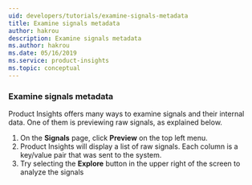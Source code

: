 ```yaml
---
uid: developers/tutorials/examine-signals-metadata
title: Examine signals metadata
author: hakrou
description: Examine signals metadata
ms.author: hakrou
ms.date: 05/16/2019
ms.service: product-insights
ms.topic: conceptual
---
```


### Examine signals metadata

Product Insights offers many ways to examine signals and their internal data.
One of them is previewing raw signals, as explained below.

1. On the **Signals** page, click **Preview** on the top left menu.
1. Product Insights will display a list of raw signals. Each column is a key/value pair that was sent to the system.
1. Try selecting the **Explore** button in the upper right of the screen to analyze the signals